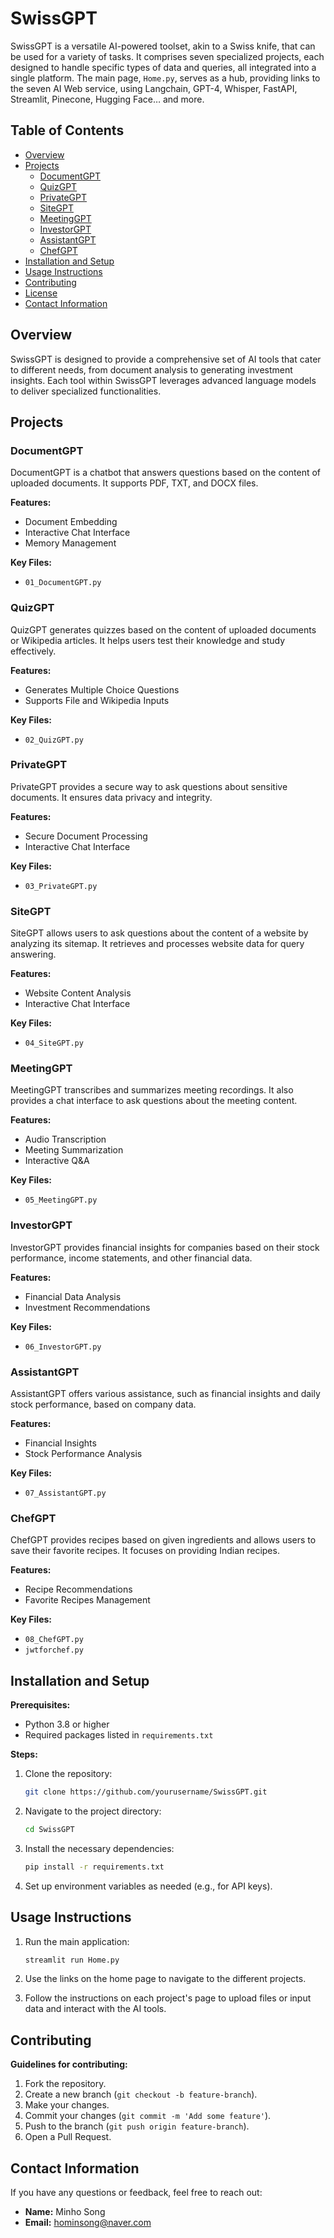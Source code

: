 # SwissGPT

SwissGPT is a versatile AI-powered toolset, akin to a Swiss knife, that can be used for a variety of tasks. It comprises seven specialized projects, each designed to handle specific types of data and queries, all integrated into a single platform. The main page, `Home.py`, serves as a hub, providing links to the seven AI Web service, using Langchain, GPT-4, Whisper, FastAPI, Streamlit, Pinecone, Hugging Face… and more.

## Table of Contents

- [Overview](#overview)
- [Projects](#projects)
  - [DocumentGPT](#documentgpt)
  - [QuizGPT](#quizgpt)
  - [PrivateGPT](#privategpt)
  - [SiteGPT](#sitegpt)
  - [MeetingGPT](#meetinggpt)
  - [InvestorGPT](#investorgpt)
  - [AssistantGPT](#assistantgpt)
  - [ChefGPT](#chefgpt)
- [Installation and Setup](#installation-and-setup)
- [Usage Instructions](#usage-instructions)
- [Contributing](#contributing)
- [License](#license)
- [Contact Information](#contact-information)

## Overview

SwissGPT is designed to provide a comprehensive set of AI tools that cater to different needs, from document analysis to generating investment insights. Each tool within SwissGPT leverages advanced language models to deliver specialized functionalities.

## Projects

### DocumentGPT

DocumentGPT is a chatbot that answers questions based on the content of uploaded documents. It supports PDF, TXT, and DOCX files.

**Features:**
- Document Embedding
- Interactive Chat Interface
- Memory Management

**Key Files:**
- `01_DocumentGPT.py`

### QuizGPT

QuizGPT generates quizzes based on the content of uploaded documents or Wikipedia articles. It helps users test their knowledge and study effectively.

**Features:**
- Generates Multiple Choice Questions
- Supports File and Wikipedia Inputs

**Key Files:**
- `02_QuizGPT.py`

### PrivateGPT

PrivateGPT provides a secure way to ask questions about sensitive documents. It ensures data privacy and integrity.

**Features:**
- Secure Document Processing
- Interactive Chat Interface

**Key Files:**
- `03_PrivateGPT.py`

### SiteGPT

SiteGPT allows users to ask questions about the content of a website by analyzing its sitemap. It retrieves and processes website data for query answering.

**Features:**
- Website Content Analysis
- Interactive Chat Interface

**Key Files:**
- `04_SiteGPT.py`

### MeetingGPT

MeetingGPT transcribes and summarizes meeting recordings. It also provides a chat interface to ask questions about the meeting content.

**Features:**
- Audio Transcription
- Meeting Summarization
- Interactive Q&A

**Key Files:**
- `05_MeetingGPT.py`

### InvestorGPT

InvestorGPT provides financial insights for companies based on their stock performance, income statements, and other financial data.

**Features:**
- Financial Data Analysis
- Investment Recommendations

**Key Files:**
- `06_InvestorGPT.py`

### AssistantGPT

AssistantGPT offers various assistance, such as financial insights and daily stock performance, based on company data.

**Features:**
- Financial Insights
- Stock Performance Analysis

**Key Files:**
- `07_AssistantGPT.py`

### ChefGPT

ChefGPT provides recipes based on given ingredients and allows users to save their favorite recipes. It focuses on providing Indian recipes.

**Features:**
- Recipe Recommendations
- Favorite Recipes Management

**Key Files:**
- `08_ChefGPT.py`
- `jwtforchef.py`

## Installation and Setup

**Prerequisites:**
- Python 3.8 or higher
- Required packages listed in `requirements.txt`

**Steps:**

1. Clone the repository:
    ```sh
    git clone https://github.com/yourusername/SwissGPT.git
    ```

2. Navigate to the project directory:
    ```sh
    cd SwissGPT
    ```

3. Install the necessary dependencies:
    ```sh
    pip install -r requirements.txt
    ```

4. Set up environment variables as needed (e.g., for API keys).

## Usage Instructions

1. Run the main application:
    ```sh
    streamlit run Home.py
    ```

2. Use the links on the home page to navigate to the different projects.

3. Follow the instructions on each project's page to upload files or input data and interact with the AI tools.

## Contributing

**Guidelines for contributing:**

1. Fork the repository.
2. Create a new branch (`git checkout -b feature-branch`).
3. Make your changes.
4. Commit your changes (`git commit -m 'Add some feature'`).
5. Push to the branch (`git push origin feature-branch`).
6. Open a Pull Request.

## Contact Information

If you have any questions or feedback, feel free to reach out:

- **Name:** Minho Song
- **Email:** hominsong@naver.com
